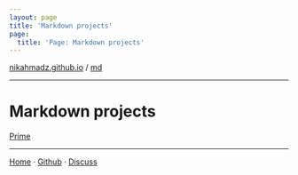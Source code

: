 ```yaml
---
layout: page
title: 'Markdown projects'
page:
  title: 'Page: Markdown projects'
---
```


[nikahmadz.github.io][1] / [md][4]

***

# Markdown projects

[Prime](https://nikahmadz.github.io/prime)

***

[Home][1] &middot;
[Github][2] &middot;
[Discuss][3]

[1]:https://nikahmadz.github.io
[2]:https://github.com/nikahmadz
[3]:https://github.com/nikahmadz/nikahmadz.github.io/discussions "Go to Discusssion Room"
[4]:https://nikahmadz.github.io/md
